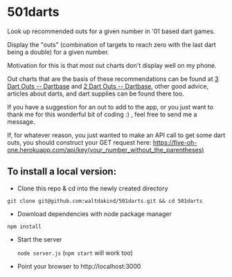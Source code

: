 # 501darts

Look up recommended outs for a given number in '01 based dart games.

Display the "outs" (combination of targets to reach zero with the last dart being a double) for a given number.

Motivation for this is that most out charts don't display well on my phone. 

Out charts that are the basis of these recommendations can be found at [3 Dart Outs -- Dartbase](http://www.dartbase.com/outchart1.htm)
and [2 Dart Outs  -- Dartbase](http://www.dartbase.com/outchart2.htm), other good advice, articles about darts, and dart supplies can be found there too.

If you have a suggestion for an out to add to the app, or you just want to thank me for this wonderful bit of coding :) , feel free to send me a message.

If, for whatever reason, you just wanted to make an API call to get some dart outs, you should construct your GET request here: https://five-oh-one.herokuapp.com/api/key(your_number_without_the_parentheses) 

## To install a local version: 

 + Clone this repo & cd into the newly created directory
 
  `git clone git@github.com:waltdakind/501darts.git && cd 501darts`

 + Download dependencies with node package manager

  `npm install`

+ Start the server

  `node server.js`   (`npm start` will work too)

+ Point your browser to http://localhost:3000

